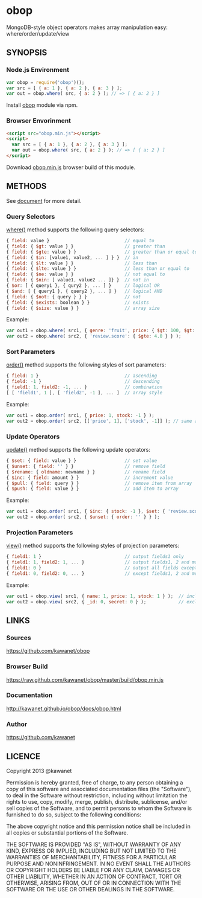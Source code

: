 # obop

MongoDB-style object operators makes array manipulation easy: where/order/update/view

## SYNOPSIS

### Node.js Environment

```js
var obop = require('obop')();
var src = [ { a: 1 }, { a: 2 }, { a: 3 } ];
var out = obop.where( src, { a: 2 } ); // => [ { a: 2 } ]
```

Install [obop](http://npmjs.org/package/obop) module via npm.

### Browser Envorinment

```html
<script src="obop.min.js"></script>
<script>
  var src = [ { a: 1 }, { a: 2 }, { a: 3 } ];
  var out = obop.where( src, { a: 2 } ); // => [ { a: 2 } ]
</script>
```

Download [obop.min.js](https://raw.github.com/kawanet/obop/master/build/obop.min.js) browser build of this module.

## METHODS

See [document](http://kawanet.github.io/obop/docs/obop.html) for more detail.

### Query Selectors

[where()](http://kawanet.github.io/obop/docs/obop.html#where) method supports the following query selectors:

```js
{ field: value }                            // equal to
{ field: { $gt: value } }                   // greater than
{ field: { $gte: value } }                  // greater than or equal to
{ field: { $in: [value1, value2, ... ] } }  // in
{ field: { $lt: value } }                   // less than
{ field: { $lte: value } }                  // less than or equal to
{ field: { $ne: value } }                   // not equal to
{ field: { $nin: [ value1, value2 ... ]} }  // not in
{ $or: [ { query1 }, { qury2 }, ... ] }     // logical OR
{ $and: [ { query1 }, { query2 }, ... ] }   // logical AND
{ field: { $not: { query } } }              // not
{ field: { $exists: boolean } }             // exists
{ field: { $size: value } }                 // array size
```

Example:

```js
var out1 = obop.where( src1, { genre: 'fruit', price: { $gt: 100, $gt: 200 } } );
var out2 = obop.where( src2, { 'review.score': { $gte: 4.0 } } );
```

### Sort Parameters

[order()](http://kawanet.github.io/obop/docs/obop.html#order) method supports the following styles of sort parameters:

```js
{ field: 1 }                                // ascending
{ field: -1 }                               // descending
{ field1: 1, field2: -1, ... }              // combination
[ [ 'field1', 1 ], [ 'field2', -1 ], ... ]  // array style
```

Example:

```js
var out1 = obop.order( src1, { price: 1, stock: -1 } );
var out2 = obop.order( src2, [['price', 1], ['stock', -1]] ); // same as above
```

### Update Operators

[update()](http://kawanet.github.io/obop/docs/obop.html#update) method supports the following update operators:

```js
{ $set: { field: value } }                  // set value
{ $unset: { field: '' } }                   // remove field
{ $rename: { oldname: newname } }           // rename field
{ $inc: { field: amount } }                 // increment value
{ $pull: { field: query } }                 // remove item from array
{ $push: { field: value } }                 // add item to array
```

Example:

```js
var out1 = obop.order( src1, { $inc: { stock: -1 }, $set: { 'review.score': 4 } } );
var out2 = obop.order( src2, { $unset: { order: '' } } );
```

### Projection Parameters

[view()](http://kawanet.github.io/obop/docs/obop.html#view) method supports the following styles of projection parameters:

```js
{ field1: 1 }                               // output fields1 only
{ field1: 1, field2: 1, ... }               // output fields1, 2 and more
{ field1: 0 }                               // output all fields except for fields1
{ field1: 0, field2: 0, ... }               // except fields1, 2 and more
```

Example:

```js
var out1 = obop.view( src1, { name: 1, price: 1, stock: 1 } );  // include fields
var out2 = obop.view( src2, { _id: 0, secret: 0 } );            // exclude fields
```

## LINKS

### Sources

https://github.com/kawanet/obop

### Browser Build

https://raw.github.com/kawanet/obop/master/build/obop.min.js

### Documentation

http://kawanet.github.io/obop/docs/obop.html

### Author

https://github.com/kawanet

## LICENCE

Copyright 2013 @kawanet

Permission is hereby granted, free of charge, to any person obtaining
a copy of this software and associated documentation files (the
"Software"), to deal in the Software without restriction, including
without limitation the rights to use, copy, modify, merge, publish,
distribute, sublicense, and/or sell copies of the Software, and to
permit persons to whom the Software is furnished to do so, subject to
the following conditions:

The above copyright notice and this permission notice shall be
included in all copies or substantial portions of the Software.

THE SOFTWARE IS PROVIDED "AS IS", WITHOUT WARRANTY OF ANY KIND,
EXPRESS OR IMPLIED, INCLUDING BUT NOT LIMITED TO THE WARRANTIES OF
MERCHANTABILITY, FITNESS FOR A PARTICULAR PURPOSE AND
NONINFRINGEMENT. IN NO EVENT SHALL THE AUTHORS OR COPYRIGHT HOLDERS BE
LIABLE FOR ANY CLAIM, DAMAGES OR OTHER LIABILITY, WHETHER IN AN ACTION
OF CONTRACT, TORT OR OTHERWISE, ARISING FROM, OUT OF OR IN CONNECTION
WITH THE SOFTWARE OR THE USE OR OTHER DEALINGS IN THE SOFTWARE.
